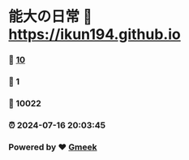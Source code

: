 # 能大の日常 :link: https://ikun194.github.io 
### :page_facing_up: [10](https://ikun194.github.io/tag.html) 
### :speech_balloon: 1 
### :hibiscus: 10022 
### :alarm_clock: 2024-07-16 20:03:45 
### Powered by :heart: [Gmeek](https://github.com/Meekdai/Gmeek)

